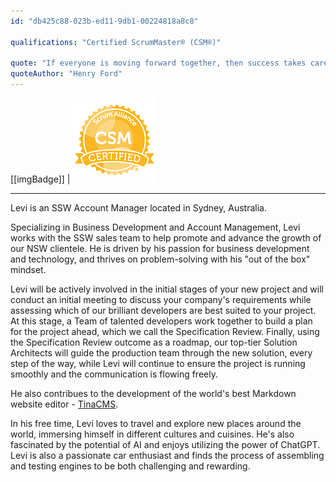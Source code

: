 ```yaml
---
id: "db425c88-023b-ed11-9db1-00224818a8c8"

qualifications: "Certified ScrumMaster® (CSM®)"

quote: "If everyone is moving forward together, then success takes care of itself."
quoteAuthor: "Henry Ford"
---
```

[[imgBadge]]
| ![Image Alt Text](../badges/Certification-scrumalliance-master.png)

---

Levi is an SSW Account Manager located in Sydney, Australia.

Specializing in Business Development and Account Management, Levi works with the SSW sales team to help promote and advance the growth of our NSW clientele. He is driven by his passion for business development and technology, and thrives on problem-solving with his "out of the box" mindset.

Levi will be actively involved in the initial stages of your new project and will conduct an initial meeting to discuss your company's requirements while assessing which of our brilliant developers are best suited to your project. At this stage, a Team of talented developers work together to build a plan for the project ahead, which we call the Specification Review. Finally, using the Specification Review outcome as a roadmap, our top-tier Solution Architects will guide the production team through the new solution, every step of the way, while Levi will continue to ensure the project is running smoothly and the communication is flowing freely.

 He also contribues to the development of the world's best Markdown website editor - [TinaCMS](https://tina.io/).

In his free time, Levi loves to travel and explore new places around the world, immersing himself in different cultures and cuisines. He's also fascinated by the potential of AI and enjoys utilizing the power of ChatGPT. Levi is also a passionate car enthusiast and finds the process of assembling and testing engines to be both challenging and rewarding. 
